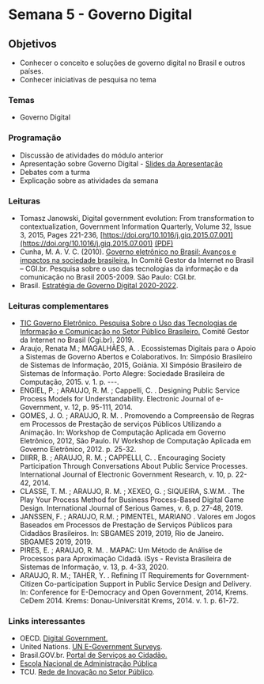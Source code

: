 # Semana 5 - Governo Digital

## **Objetivos**

* Conhecer o conceito e soluções de governo digital no Brasil e outros países.
* Conhecer iniciativas de pesquisa no tema

### **Temas**

* Governo Digital

### **Programação**

* Discussão de atividades do módulo anterior
* Apresentação sobre Governo Digital - [Slides da Apresentação](https://edisciplinas.usp.br/pluginfile.php/5488543/course/section/6002976/GovernoDigital.pdf)
* Debates com a turma
* Explicação sobre as atividades da semana

### **Leituras**

* Tomasz Janowski, Digital government evolution: From transformation to contextualization, Government Information Quarterly, Volume 32, Issue 3, 2015, Pages 221-236, [https://doi.org/10.1016/j.giq.2015.07.001](https://doi.org/10.1016/j.giq.2015.07.001)  [\(PDF\)](https://edisciplinas.usp.br/pluginfile.php/5488543/course/section/6002976/1-s2.0-S0740624X15000775-main.pdf)
* Cunha, M. A. V. C. \(2010\). [Governo eletrônico no Brasil: Avanços e impactos na sociedade brasileira.](https://200.160.4.2/media/docs/publicacoes/2/tic-edicao-especial-5anos.pdf#page=73) In Comitê Gestor da Internet no Brasil – CGI.br. Pesquisa sobre o uso das tecnologias da informação e da comunicação no Brasil 2005-2009. São Paulo: CGI.br.
* Brasil. [Estratégia de Governo Digital 2020-2022](https://www.gov.br/governodigital/pt-br/EGD2020).

### **Leituras complementares**

* [TIC Governo Eletrônico. Pesquisa Sobre o Uso das Tecnologias de Informação e Comunicação no Setor Público Brasileiro.](https://cgi.br/media/docs/publicacoes/2/20200707094309/tic_governo_eletronico_2019_livro_eletronico.pdf) Comitê Gestor da Internet no Brasil \(Cgi.br\). 2019.
* Araujo, Renata M.; MAGALHÃES, A. . Ecossistemas Digitais para o Apoio a Sistemas de Governo Abertos e Colaborativos. In: Simpósio Brasileiro de Sistemas de Informação, 2015, Goiânia. XI Simpósio Brasileiro de Sistemas de Informação. Porto Alegre: Sociedade Brasileira de Computação, 2015. v. 1. p. ---.
* ENGIEL, P. ; ARAUJO, R. M. ; Cappelli, C. . Designing Public Service Process Models for Understandability. Electronic Journal of e-Government, v. 12, p. 95-111, 2014.
* GOMES, J. O. ; ARAUJO, R. M. . Promovendo a Compreensão de Regras em Processos de Prestação de serviços Públicos Utilizando a Animação. In: Workshop de Computação Aplicada em Governo Eletrônico, 2012, São Paulo. IV Workshop de Computação Aplicada em Governo Eletrônico, 2012. p. 25-32.
* DIIRR, B. ; ARAUJO, R. M. ; CAPPELLI, C. . Encouraging Society Participation Through Conversations About Public Service Processes. International Journal of Electronic Government Research, v. 10, p. 22-42, 2014.
* CLASSE, T. M. ; ARAUJO, R. M. ; XEXEO, G. ; SIQUEIRA, S.W.M. . The Play Your Process Method for Business Process-Based Digital Game Design. International Journal of Serious Games, v. 6, p. 27-48, 2019.
* JANSSEN, F. ; ARAUJO, R.M. ; PIMENTEL, MARIANO . Valores em Jogos Baseados em Processos de Prestação de Serviços Públicos para Cidadãos Brasileiros. In: SBGAMES 2019, 2019, Rio de Janeiro. SBGAMES 2019, 2019.
* PIRES, E. ; ARAUJO, R. M. . MAPAC: Um Método de Análise de Processos para Aproximação Cidadã. iSys - Revista Brasileira de Sistemas de Informação, v. 13, p. 4-33, 2020.
* ARAUJO, R. M.; TAHER, Y. . Refining IT Requirements for Government-Citizen Co-participation Support in Public Service Design and Delivery. In: Conference for E-Democracy and Open Government, 2014, Krems. CeDem 2014. Krems: Donau-Universität Krems, 2014. v. 1. p. 61-72.

### **Links interessantes**

* OECD. [Digital Government.](http://www.oecd.org/gov/digital-government/)
* United Nations. [UN E-Government Surveys](https://publicadministration.un.org/en/Research/UN-e-Government-Surveys).
* Brasil.GOV.br. [Portal de Serviços ao Cidadão.](https://www.gov.br/pt-br/)
* [Escola Nacional de Administração Pública](https://www.enap.gov.br/index.php/pt/)
* TCU. [Rede de Inovação no Setor Público](http://inova.gov.br/autor/tcu/).

